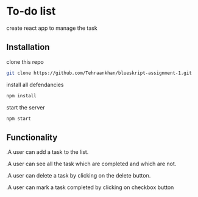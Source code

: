 
# To-do  list

create react app to manage the task






## Installation

clone this repo

```bash
git clone https://github.com/Tehraankhan/blueskript-assignment-1.git
```
install all defendancies

```bash
npm install
```
start the server
```bash
npm start
```

## Functionality
.A user can add a task to the list.

.A user can see all the task which are completed and which are not.

.A user can delete a task by clicking on the delete button.

.A user can mark a task completed by clicking on checkbox button





